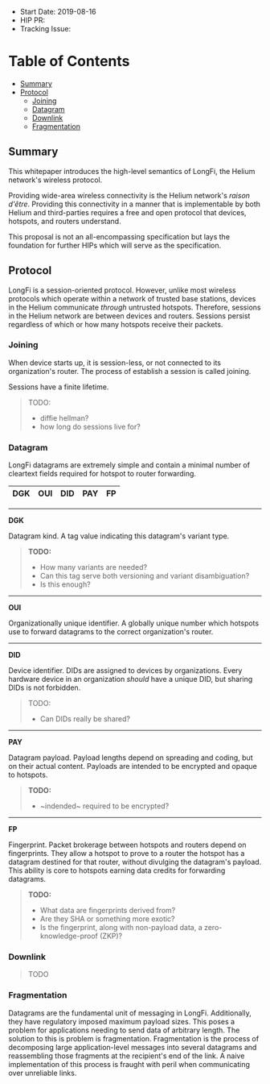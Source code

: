 - Start Date: 2019-08-16
- HIP PR: <!-- leave this empty -->
- Tracking Issue: <!-- leave this empty -->

Table of Contents
=================

* [Summary](#summary)
* [Protocol](#protocol)
  * [Joining](#joining)
  * [Datagram](#datagram)
  * [Downlink](#downlink)
  * [Fragmentation](#fragmentation)

## Summary
[summary]: #summary

This whitepaper introduces the high-level semantics of LongFi, the Helium network's wireless protocol.

Providing wide-area wireless connectivity is the Helium network's _raison d'être_. Providing this connectivity in a manner that is implementable by both Helium and third-parties requires a free and open protocol that devices, hotspots, and routers understand.

This proposal is not an all-encompassing specification but lays the foundation for further HIPs which will serve as the specification.

## Protocol
[protocol]: #protocol

LongFi is a session-oriented protocol. However, unlike most wireless protocols which operate within a network of trusted base stations, devices in the Helium communicate _through_ untrusted hotspots. Therefore, sessions in the Helium network are between devices and routers. Sessions persist regardless of which or how many hotspots receive their packets.

### Joining
[joining]: #joining

When device starts up, it is session-less, or not connected to its organization's router. The process of establish a session is called joining.

Sessions have a finite lifetime.

> TODO:
> - diffie hellman?
> - how long do sessions live for?

### Datagram
[datagram]: #datagram

LongFi datagrams are extremely simple and contain a minimal number of cleartext fields required for hotspot to router forwarding.

DGK | OUI | DID | PAY | FP
----|-----|-----|-----|---

---
**DGK**

Datagram kind. A tag value indicating this datagram's variant type.

> **TODO:**
> - How many variants are needed?
> - Can this tag serve both versioning and variant disambiguation?
> - Is this enough?

---
**OUI**

Organizationally unique identifier. A globally unique number which hotspots use to forward datagrams to the correct organization's router.

---
**DID**

Device identifier. DIDs are assigned to devices by organizations. Every hardware device in an organization _should_ have a unique DID, but sharing DIDs is not forbidden.

> TODO:
> - Can DIDs really be shared?

---
**PAY**

Datagram payload. Payload lengths depend on spreading and coding, but on their actual content. Payloads are intended to be encrypted and opaque to hotspots.

> **TODO:**
> - ~indended~ required to be encrypted?

---
**FP**

Fingerprint. Packet brokerage between hotspots and routers depend on fingerprints. They allow a hotspot to prove to a router the hotspot has a datagram destined for that router, without divulging the datagram's payload. This ability is core to hotspots earning data credits for forwarding datagrams.

> **TODO:**
> - What data are fingerprints derived from?
> - Are they SHA or something more exotic?
> - Is the fingerprint, along with non-payload data, a
>   zero-knowledge-proof (ZKP)?


### Downlink
[downlink]: #downlink

> TODO

### Fragmentation
[fragmentation]: #fragmentation

Datagrams are the fundamental unit of messaging in LongFi. Additionally, they have regulatory imposed maximum payload sizes. This poses a problem for applications needing to send data of arbitrary length. The solution to this is problem is fragmentation. Fragmentation is the process of decomposing large application-level messages into several datagrams and reassembling those fragments at the recipient's end of the link. A naive implementation of this process is fraught with peril when communicating over unreliable links.

